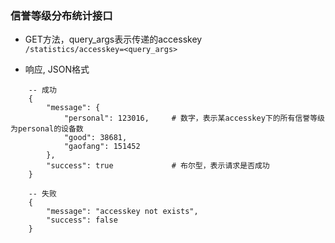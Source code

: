 ### 信誉等级分布统计接口

* GET方法，query_args表示传递的accesskey   
```/statistics/accesskey=<query_args>```

* 响应, JSON格式    
```
    -- 成功
    {
        "message": {
            "personal": 123016,     # 数字，表示某accesskey下的所有信誉等级为personal的设备数
            "good": 38681,
            "gaofang": 151452
        },
        "success": true             # 布尔型，表示请求是否成功     
    }
    
    -- 失败
    {
        "message": "accesskey not exists",
        "success": false
    }

```